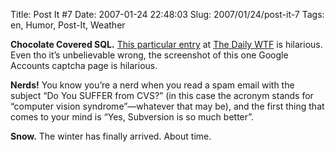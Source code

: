 Title: Post It #7
Date: 2007-01-24 22:48:03
Slug: 2007/01/24/post-it-7
Tags: en, Humor, Post-It, Weather


**Chocolate Covered SQL.** [This particular entry][1] at [The Daily WTF][2] is hilarious. Even tho it’s unbelievable wrong, the screenshot of this one Google Accounts captcha page is hilarious.

**Nerds!** You know you’re a nerd when you read a spam email with the subject “Do You SUFFER from CVS?” (in this case the acronym stands for “computer vision syndrome”—whatever that may be), and the first thing that comes to your mind is “Yes, Subversion is so much better”.

**Snow.** The winter has finally arrived. About time.

   [1]: http://thedailywtf.com/Articles/Chocolate_Covered_SQL.aspx
   [2]: http://thedailywtf.com/
